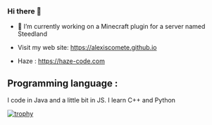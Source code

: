 ### Hi there 👋

- 🔭 I’m currently working on a Minecraft plugin for a server named Steedland

- Visit my web site: https://alexiscomete.github.io

- Haze : https://haze-code.com

## Programming language :

I code in Java and a little bit in JS.
I learn C++ and Python 

[![trophy](https://github-profile-trophy.vercel.app/?username=Alexiscomete)](https://github.com/ryo-ma/github-profile-trophy)

<!--
**Alexiscomete/Alexiscomete** is a ✨ _special_ ✨ repository because its `README.md` (this file) appears on your GitHub profile.

Here are some ideas to get you started:

- 🔭 I’m currently working on ...
- 🌱 I’m currently learning ...
- 👯 I’m looking to collaborate on ...
- 🤔 I’m looking for help with ...
- 💬 Ask me about ...
- 📫 How to reach me: ...
- 😄 Pronouns: ...
- ⚡ Fun fact: ...
-->
